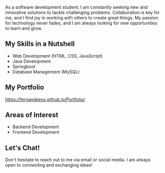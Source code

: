 As a software development student, I am constantly seeking new and innovative solutions to tackle challenging problems. Collaboration is key for me, and I find joy in working with others to create great things. My passion for technology never fades, and I am always looking for new opportunities to learn and grow.

## My Skills in a Nutshell
- Web Development (HTML, CSS, JavaScript)
- Java Development
- Springboot
- Database Management (MySQL)


## My Portfolio
https://fernandeess.github.io/Portfolio/

## Areas of Interest
- Backend Development
- Frontend Development

## Let's Chat!
Don't hesitate to reach out to me via email or social media. I am always open to connecting and exchanging ideas!


